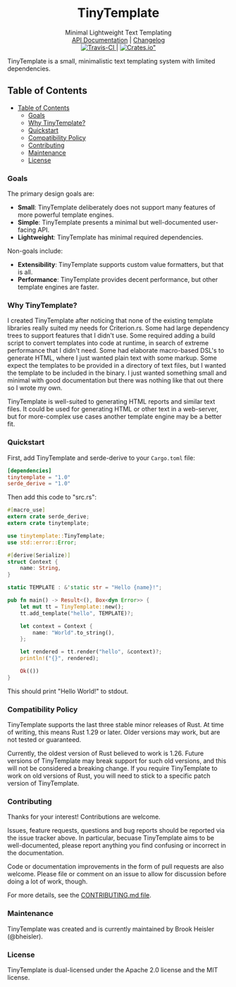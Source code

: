 <h1 align="center">TinyTemplate</h1>

<div align="center">Minimal Lightweight Text Templating</div>

<div align="center">
    <a href="https://docs.rs/tinytemplate/">API Documentation</a>
    |
    <a href="https://github.com/bheisler/TinyTemplate/blob/master/CHANGELOG.md">Changelog</a>
</div>

<div align="center">
	<a href="https://travis-ci.org/bheisler/TinyTemplate">
        <img src="https://travis-ci.org/bheisler/TinyTemplate.svg?branch=master" alt="Travis-CI">
    </a>
    |
    <a href="https://crates.io/crates/tinytemplate">
        <img src="https://img.shields.io/crates/v/tinytemplate.svg" alt=Crates.io">
    </a>
</div>

TinyTemplate is a small, minimalistic text templating system with limited dependencies.

## Table of Contents
- [Table of Contents](#table-of-contents)
  - [Goals](#goals)
  - [Why TinyTemplate?](#why-tinytemplate)
  - [Quickstart](#quickstart)
  - [Compatibility Policy](#compatibility-policy)
  - [Contributing](#contributing)
  - [Maintenance](#maintenance)
  - [License](#license)

### Goals

 The primary design goals are:

 - __Small__: TinyTemplate deliberately does not support many features of more powerful template engines.
 - __Simple__: TinyTemplate presents a minimal but well-documented user-facing API.
 - __Lightweight__: TinyTemplate has minimal required dependencies.

Non-goals include:

- __Extensibility__: TinyTemplate supports custom value formatters, but that is all.
- __Performance__: TinyTemplate provides decent performance, but other template engines are faster.

### Why TinyTemplate?

I created TinyTemplate after noticing that none of the existing template libraries really suited my
needs for Criterion.rs. Some had large dependency trees to support features that I didn't use. Some
required adding a build script to convert templates into code at runtime, in search of extreme
performance that I didn't need. Some had elaborate macro-based DSL's to generate HTML, where I just
wanted plain text with some markup. Some expect the templates to be provided in a directory of text
files, but I wanted the template to be included in the binary. I just wanted something small and 
minimal with good documentation but there was nothing like that out there so I wrote my own.

TinyTemplate is well-suited to generating HTML reports and similar text files. It could be used for
generating HTML or other text in a web-server, but for more-complex use cases another template
engine may be a better fit.

### Quickstart

First, add TinyTemplate and serde-derive to your `Cargo.toml` file:

```toml
[dependencies]
tinytemplate = "1.0"
serde_derive = "1.0"
```

Then add this code to "src.rs":

```rust
#[macro_use]
extern crate serde_derive;
extern crate tinytemplate;

use tinytemplate::TinyTemplate;
use std::error::Error;

#[derive(Serialize)]
struct Context {
    name: String,
}

static TEMPLATE : &'static str = "Hello {name}!";

pub fn main() -> Result<(), Box<dyn Error>> {
    let mut tt = TinyTemplate::new();
    tt.add_template("hello", TEMPLATE)?;

    let context = Context {
        name: "World".to_string(),
    };

    let rendered = tt.render("hello", &context)?;
    println!("{}", rendered);

    Ok(())
}
```

This should print "Hello World!" to stdout.

### Compatibility Policy

TinyTemplate supports the last three stable minor releases of Rust. At time of writing, this means
Rust 1.29 or later. Older versions may work, but are not tested or guaranteed.

Currently, the oldest version of Rust believed to work is 1.26. Future versions of TinyTemplate may
break support for such old versions, and this will not be considered a breaking change. If you
require TinyTemplate to work on old versions of Rust, you will need to stick to a
specific patch version of TinyTemplate.

### Contributing

Thanks for your interest! Contributions are welcome.

Issues, feature requests, questions and bug reports should be reported via the issue tracker above.
In particular, becuase TinyTemplate aims to be well-documented, please report anything you find
confusing or incorrect in the documentation.

Code or documentation improvements in the form of pull requests are also welcome. Please file or
comment on an issue to allow for discussion before doing a lot of work, though.

For more details, see the [CONTRIBUTING.md file](https://github.com/bheisler/TinyTemplate/blob/master/CONTRIBUTING.md).

### Maintenance

TinyTemplate was created and is currently maintained by Brook Heisler (@bheisler).

### License

TinyTemplate is dual-licensed under the Apache 2.0 license and the MIT license.
